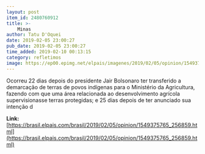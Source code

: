```yaml
---
layout: post
item_id: 2480760912
title: >-
    Minas
author: Tatu D'Oquei
date: 2019-02-05 23:00:27
pub_date: 2019-02-05 23:00:27
time_added: 2019-02-10 00:13:15
category: refletimos
image: https://ep00.epimg.net/elpais/imagenes/2019/02/05/opinion/1549375765_256859_1549375867_rrss_normal.jpg
---
```


Ocorreu 22 dias depois do presidente Jair Bolsonaro ter transferido a demarcação de terras de povos indígenas para o Ministério da Agricultura, fazendo com que uma área relacionada ao desenvolvimento agrícola supervisionasse terras protegidas; e 25 dias depois de ter anunciado sua intenção d

**Link:** [https://brasil.elpais.com/brasil/2019/02/05/opinion/1549375765_256859.html](https://brasil.elpais.com/brasil/2019/02/05/opinion/1549375765_256859.html)

